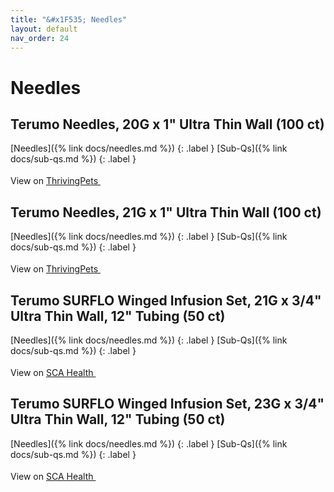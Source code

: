 ```yaml
---
title: "&#x1F535; Needles"
layout: default
nav_order: 24
---
```


# Needles


## Terumo Needles, 20G x 1" Ultra Thin Wall (100 ct)

[Needles]({% link docs/needles.md %})
{: .label }
[Sub-Qs]({% link docs/sub-qs.md %})
{: .label }

View on <a href="https://thrivingpets.com/products/terumo-needles-thin-wall-20-gauge-1-inch-box-of-100" class="external" target="_blank">ThrivingPets <svg width="18" height="18" viewBox="0 0 24 24" aria-labelledby="svg-external-link-title"><use xlink:href="#svg-external-link"></use></svg></a>


## Terumo Needles, 21G x 1" Ultra Thin Wall (100 ct)

[Needles]({% link docs/needles.md %})
{: .label }
[Sub-Qs]({% link docs/sub-qs.md %})
{: .label }

View on <a href="https://thrivingpets.com/products/terumo-needles-thin-wall-21-gauge-1-inch-box-of-100" class="external" target="_blank">ThrivingPets <svg width="18" height="18" viewBox="0 0 24 24" aria-labelledby="svg-external-link-title"><use xlink:href="#svg-external-link"></use></svg></a>


## Terumo SURFLO Winged Infusion Set, 21G x 3/4" Ultra Thin Wall, 12" Tubing (50 ct)

[Needles]({% link docs/needles.md %})
{: .label }
[Sub-Qs]({% link docs/sub-qs.md %})
{: .label }

View on <a href="https://www.scahealth.com/p/surflo-winged-infusion-set-21g-x-3-4-in-ultra-thin-wall-12-in-tubing" class="external" target="_blank">SCA Health <svg width="18" height="18" viewBox="0 0 24 24" aria-labelledby="svg-external-link-title"><use xlink:href="#svg-external-link"></use></svg></a>


## Terumo SURFLO Winged Infusion Set, 23G x 3/4" Ultra Thin Wall, 12" Tubing (50 ct)

[Needles]({% link docs/needles.md %})
{: .label }
[Sub-Qs]({% link docs/sub-qs.md %})
{: .label }

View on <a href="https://www.scahealth.com/p/surflo-winged-infusion-set-23g-x-3-4-in-ultra-thin-wall-12-in-tubing" class="external" target="_blank">SCA Health <svg width="18" height="18" viewBox="0 0 24 24" aria-labelledby="svg-external-link-title"><use xlink:href="#svg-external-link"></use></svg></a>

<!-- Updated 2024-10-18 19:48:32.420487Z -->
